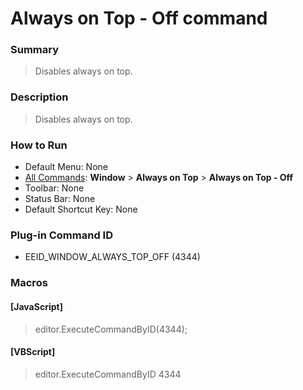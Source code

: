 # Always on Top - Off command

### Summary

> Disables always on top.

### Description

> Disables always on top.

### How to Run

- Default Menu: None
- [All Commands](../tools/all_commands): **Window** \>
**Always on Top** \>
**Always on Top - Off**
- Toolbar: None
- Status Bar: None
- Default Shortcut Key: None

### Plug-in Command ID

- EEID\_WINDOW\_ALWAYS\_TOP\_OFF (4344)

### Macros

#### \[JavaScript\]

> editor.ExecuteCommandByID(4344);

#### \[VBScript\]

> editor.ExecuteCommandByID 4344
